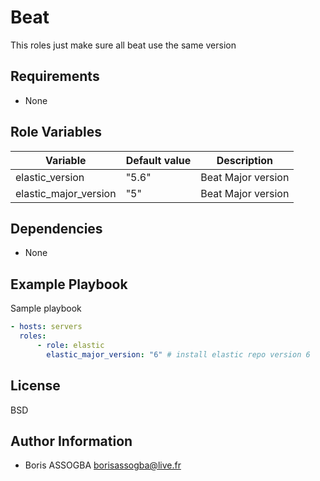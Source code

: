 Beat
=========

This roles just make sure all beat use the same version

Requirements
------------

* None

Role Variables
--------------

| Variable | Default value | Description |
| -------- | ------------- | ----------- |
| elastic_version | "5.6" | Beat Major version  |
| elastic_major_version | "5" | Beat Major version  |

Dependencies
------------

* None

Example Playbook
----------------

Sample playbook

```yml
- hosts: servers
  roles:
      - role: elastic
        elastic_major_version: "6" # install elastic repo version 6

```

License
-------

BSD

Author Information
------------------

* Boris ASSOGBA <borisassogba@live.fr>
